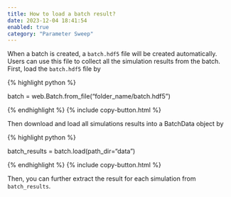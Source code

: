 ```yaml
---
title: How to load a batch result?
date: 2023-12-04 18:41:54
enabled: true
category: "Parameter Sweep"
---
```

When a batch is created, a `batch.hdf5` file will be created automatically. Users can use this file to collect all the simulation results from the batch. First, load the `batch.hdf5` file by

<div><div><div markdown class="code-snippet">{% highlight python %}

batch = web.Batch.from_file(“folder_name/batch.hdf5”)

{% endhighlight %}
{% include copy-button.html %}</div></div></div>

Then download and load all simulations results into a BatchData object by

<div><div><div markdown class="code-snippet">{% highlight python %}

batch_results = batch.load(path_dir=“data”)

{% endhighlight %}
{% include copy-button.html %}</div></div></div>

Then, you can further extract the result for each simulation from `batch_results`.

